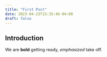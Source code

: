 ```yaml
---
title: "First Post"
date: 2023-04-23T15:35:46-04:00
draft: false
---
```


## Introduction

We are **bold** getting ready, *emphasized* take off.